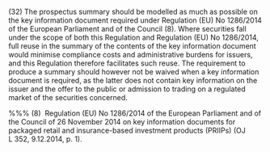 (32) The prospectus summary should be modelled as much as possible on the key information document required under Regulation (EU) No 1286/2014 of the European Parliament and of the Council (8). Where securities fall under the scope of both this Regulation and Regulation (EU) No 1286/2014, full reuse in the summary of the contents of the key information document would minimise compliance costs and administrative burdens for issuers, and this Regulation therefore facilitates such reuse. The requirement to produce a summary should however not be waived when a key information document is required, as the latter does not contain key information on the issuer and the offer to the public or admission to trading on a regulated market of the securities concerned.

%%% (8)  Regulation (EU) No 1286/2014 of the European Parliament and of the Council of 26 November 2014 on key information documents for packaged retail and insurance-based investment products (PRIIPs) (OJ L 352, 9.12.2014, p. 1).